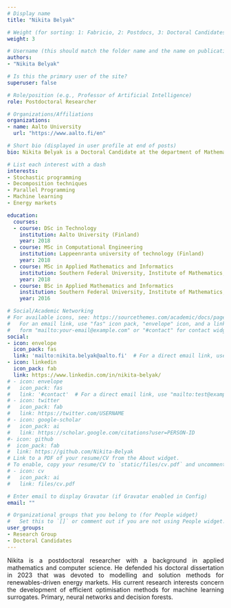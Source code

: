 ```yaml
---
# Display name
title: "Nikita Belyak"

# Weight (for sorting: 1: Fabricio, 2: Postdocs, 3: Doctoral Candidates, 4: Research Assistants)
weight: 3

# Username (this should match the folder name and the name on publications)
authors:
- "Nikita Belyak"

# Is this the primary user of the site?
superuser: false

# Role/position (e.g., Professor of Artificial Intelligence)
role: Postdoctoral Researcher

# Organizations/Affiliations
organizations:
- name: Aalto University
  url: "https://www.aalto.fi/en"

# Short bio (displayed in user profile at end of posts)
bio: Nikita Belyak is a Doctoral Candidate at the department of Mathematics and Systems Analysis of Aalto University.

# List each interest with a dash
interests:
- Stochastic programming
- Decomposition techniques
- Parallel Programming
- Machine learning
- Energy markets

education:
  courses:
  - course: DSc in Technology 
    institution: Aalto University (Finland)
    year: 2018
  - course: MSc in Computational Engineering 
    institution: Lappeenranta university of technology (Finland)
    year: 2018
  - course: MSc in Applied Mathematics and Informatics
    institution: Southern Federal University, Institute of Mathematics, Mechanics and Computer Science (Russian Federation)
    year: 2018
  - course: BSc in Applied Mathematics and Informatics
    institution: Southern Federal University, Institute of Mathematics,Mechanics and Computer Science (Russian Federation)
    year: 2016

# Social/Academic Networking
# For available icons, see: https://sourcethemes.com/academic/docs/page-builder/#icons
#   For an email link, use "fas" icon pack, "envelope" icon, and a link in the
#   form "mailto:your-email@example.com" or "#contact" for contact widget.
social:
- icon: envelope
  icon_pack: fas
  link: 'mailto:nikita.belyak@aalto.fi'  # For a direct email link, use "mailto:test@example.org".
- icon: linkedin
  icon_pack: fab
  link: https://www.linkedin.com/in/nikita-belyak/
# - icon: envelope
#   icon_pack: fas
#   link: '#contact'  # For a direct email link, use "mailto:test@example.org".
# - icon: twitter
#   icon_pack: fab
#   link: https://twitter.com/USERNAME
# - icon: google-scholar
#   icon_pack: ai
#   link: https://scholar.google.com/citations?user=PERSON-ID
#- icon: github
#  icon_pack: fab
#  link: https://github.com/Nikita-Belyak
# Link to a PDF of your resume/CV from the About widget.
# To enable, copy your resume/CV to `static/files/cv.pdf` and uncomment the lines below.
# - icon: cv
#   icon_pack: ai
#   link: files/cv.pdf

# Enter email to display Gravatar (if Gravatar enabled in Config)
email: ""

# Organizational groups that you belong to (for People widget)
#   Set this to `[]` or comment out if you are not using People widget.
user_groups:
- Research Group
- Doctoral Candidates
---
```

<div style="text-align: justify">
Nikita is a postdoctoral researcher with a background in applied mathematics and computer science. He defended his doctoral dissertation in 2023 that was devoted to  modelling and solution methods for renewables-driven energy markets. His current research interests concern the development of efficient optimisation methods for machine learning surrogates. Primary, neural networks and decision forests. 
</div>